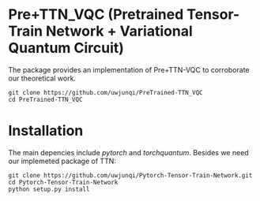 # Pre+TTN_VQC (Pretrained Tensor-Train Network + Variational Quantum Circuit)

The package provides an implementation of Pre+TTN-VQC to corroborate our theoretical work.
```
git clone https://github.com/uwjunqi/PreTrained-TTN_VQC
cd PreTrained-TTN_VQC
```

# Installation

The main depencies include *pytorch* and *torchquantum*. Besides we need our implemeted package of TTN:
```
git clone https://github.com/uwjunqi/Pytorch-Tensor-Train-Network.git
cd Pytorch-Tensor-Train-Network
python setup.py install
```



